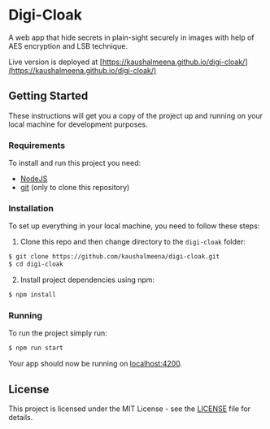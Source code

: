 # Digi-Cloak

A web app that hide secrets in plain-sight securely in images with help of AES encryption and LSB technique.

Live version is deployed at [https://kaushalmeena.github.io/digi-cloak/](https://kaushalmeena.github.io/digi-cloak/)

## Getting Started

These instructions will get you a copy of the project up and running on your local machine for development purposes.

### Requirements

To install and run this project you need:

- [NodeJS](https://nodejs.org/ "NodeJS")
- [git](https://git-scm.com/downloads "git") (only to clone this repository)

### Installation

To set up everything in your local machine, you need to follow these steps:

1. Clone this repo and then change directory to the `digi-cloak` folder:

```bash
$ git clone https://github.com/kaushalmeena/digi-cloak.git
$ cd digi-cloak
```

2. Install project dependencies using npm:

```bash
$ npm install
```

### Running

To run the project simply run:

```bash
$ npm run start
```

Your app should now be running on [localhost:4200](http://localhost:4200/).

## License

This project is licensed under the MIT License - see the [LICENSE](LICENSE) file for details.
